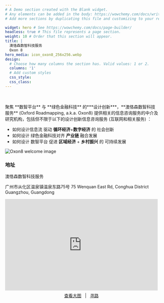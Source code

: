 ```yaml
---
# A Demo section created with the Blank widget.
# Any elements can be added in the body: https://wowchemy.com/docs/writing-markdown-latex/
# Add more sections by duplicating this file and customizing to your requirements.

widget: hero # See https://wowchemy.com/docs/page-builder/
headless: true # This file represents a page section.
weight: 10 # Order that this section will appear.
title: |
  澳恪森数智科技服务  
  Oxon 8
hero_media: icon_oxon8_256x256.webp
design:
  # Choose how many columns the section has. Valid values: 1 or 2.
  columns: '1'
  # Add custom styles
  css_style:
  css_class:
---
```


<br>
<br>聚焦<span class="highlight-container highlight-yellow"><span class="highlight"> **数智平台** </span></span> 与 <span class="highlight-container highlight-green"><span class="highlight"> **绿色金融科技**</span></span> 的***设计创新***，<span class="highlight-container highlight-fushia"><span class="highlight">**澳恪森数智科技服务**</span></span> (Oxford Roadmapping, a.k.a. Oxon8)  提供相关的信息咨询服务的中介及研究机构，包括但不限于以下的设计创新信息咨询服务 (互联网和相关服务) ：

*  如何设计<span class="highlight-container highlight-fushia"><span class="highlight">信息流</span></span> 驱动  **循环经济**+**数字经济** 的 社会创新
*  如何设计 <span class="highlight-container highlight-green"><span class="highlight"> 绿色金融科技</span></span>对齐 **产业链** 融合发展
*  如何设计<span class="highlight-container highlight-yellow"><span class="highlight"> 数智平台</span></span> 促进 **区域经济** + **乡村振兴** 的 可持续发展

![Oxon8  welcome image](welcome.jpg)


### 地址

澳恪森数智科技服务

广州市从化区温泉镇温泉东路75号
75 Wenquan East Rd, Conghua District
Guangzhou, Guangdong

<div>
     <iframe width="500" height="300" frameborder="0" src="https://www.bing.com/maps/embed?h=300&w=500&cp=my648xtg47m7&lvl=16&typ=d&sty=r&src=SHELL&FORM=MBEDV8" scrolling="no">
     </iframe>
     <div style="white-space: nowrap; text-align: center; width: 500px; padding: 6px 0;">
        <a id="largeMapLink" target="_blank" href="https://cn.bing.com/maps?cp=mykpgwtdszpw&amp;sty=r&amp;lvl=9&amp;FORM=MBEDLD">查看大图</a> &nbsp; | &nbsp;
        <a id="dirMapLink" target="_blank" href="https://cn.bing.com/maps/directions?cp=mykpgwtdszpw&amp;sty=r&amp;lvl=9&amp;rtp=~pos.mykpgw_tdszpw____&amp;FORM=MBEDLD">寻路</a>
    </div>
</div>


